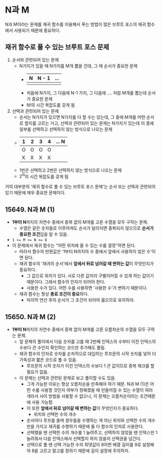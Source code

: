 # N과 M
N과 M이라는 문제를 재귀 함수를 이용해서 푸는 방법이 많은 브루트 포스의 재귀 함수에서 사용되기 때문에 중요하다.

## 재귀 함수로 풀 수 있는 브루트 포스 문제
1. 순서와 관련되어 있는 문제
    - N가지가 있을 때 N가지를 M개 뽑을 건데, 그 때 순서가 중요한 문제
        - | N | N - 1 | ... |
          |---|-------|-----|
          |   |       |     |
        - 처음에 N가지, 그 다음에 N-1 가지, 그 다음에 .... 처럼 M개를 뽑는데 순서가 중요한 문제
        - N!의 시간 복잡도를 갖게 됨
2. 선택과 관련되어 있는 문제
    - 순서는 N가지가 있으면 N가지를 다 할 수는 있는데, 그 중에 M개를 어떤 순서로 할지를 고르는 거고, 선택과 관련되어 있는 문제는 N가지가 있는데 이 중에 일부를 선택하고 선택하지 않는 방식으로 나오는 문제
    - | 1 | 2 | 3 | 4 | ... N |
      |---|---|---|---|-------|
      | O | O | O | O |       |
      | X | X | X | X |       |
    - 1번은 선택하고 2번은 선택하지 않는 방식으로 나오는 문제
    - $2^{N}$의 시간 복잡도를 갖게 됨

거의 대부분의 '재귀 함수로 풀 수 있는 브루트 포스 문제'는 순서 또는 선택과 관련되어 있기 때문에 매우 중요한 문제이다.

## 15649. N과 M (1)
- **1부터 N**까지의 자연수 중에서 중복 없이 M개를 고른 수열을 모두 구하는 문제.
    - 수열은 같은 숫자들로 이루어져도 순서가 달라지면 중복되지 않으므로 **순서가 중요한 조건**임을 알 수 있음.
- `1 <= M <= N <= 8`
- 이 문제에서 재귀 함수는 "어떤 위치에 올 수 있는 수를 결정"하면 된다.
  - 따라서 함수의 반환값은 '1부터 N까지의 수 중에서 앞에서 사용하지 않은 수'이면 된다.
  - 재귀 함수의 '재귀의 순서'에서 **앞에서 뒤로 넘어갈 때 변하는 값**이 무엇인지가 중요하다.
    - 그 값으로 위치가 있다. 서로 다른 값끼리 구별지어질 수 있게 하는 값이기 때문이다. 그래서 함수의 인자가 되어야 한다.
    - 사용한 수가 있다. 어떤 수를 사용하면 '사용한 수'가 변하기 때문이다. 
  - 재귀 함수는 항상 **종료 조건이 중요**하다.
    - 마지막 연산 후의 순서가 그 조건이 되어야 옳으므로 유의하자.

## 15650. N과 M (2)
- **1부터 N**까지의 자연수 중에서 중복 없이 M개를 고른 오름차순의 수열을 모두 구하는 문제.
  - 앞 문제의 풀이에서 다음 숫자를 고를 때 2번째 인덱스의 수부터 이전 인덱스의 수보다 큰 수인지 확인하는 코드만 추가해도 풀림.
  - 재귀 함수의 인자로 숫자를 순차적으로 대입하는 루프문의 시작 숫자를 넣어 더 가독성과 짧은 코드로 풀 수 있음.
    - 루프문의 시작 숫자가 이전 인덱스의 수보다 1 큰 값이므로 중복 체크를 할 필요가 없음.
  - 이 문제는 선택과 관련된 문제로 보고 풀이할 수도 있음.
    - 그게 가능한 이유는 항상 오름차순을 만족해야 하기 때문. N과 M (1)은 어떤 수를 사용할 것인지 여부가 정해졌을 때 만들어질 수 있는 수열이 여러 개라서 사이 방법을 사용할 수 없으나, 이 문제는 오름차순이라는 조건때문에 사용 가능함.
    - 이 또한 **앞에서 뒤로 넘어갈 때 변하는 값**이 무엇인지가 중요하다.
      - 위치와 선택한 수의 개수
    - 순서마다 루프를 돌며 경우들을 수행하는 게 아닌 위치와 선택한 수의 개수만을 가지고 재귀를 수행하기 때문에 둘 다 함수의 인자로 사용한다.
    - 선택했을 땐 선택한 수의 개수를 1 늘려주고, 선택하지 않았을 땐 인덱스만 1 늘려줘서 다음 인덱스에서 선택할지 하지 않을지 선택권을 넘긴다.
    - 선택으로 풀 땐 선택 가능한 수의 최댓값이 8이면 배열 길이를 9로 설정해야 8을 고르고 말고를 정하기 때문에 길이 설정에 주의하자.




